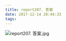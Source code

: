```yaml
---
title: report207. 答案
date: 2017-12-14 20:44:33
tags:
---
```

![report207. 答案.jpg](https://i.loli.net/2017/12/16/5a3516b8dce10.jpg)